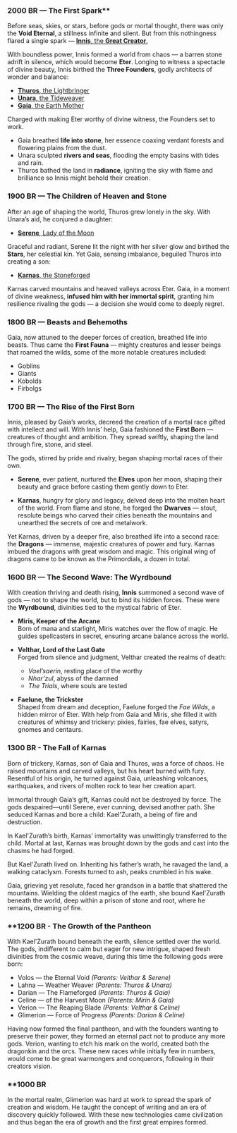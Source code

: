 ### 2000 BR — The First Spark**

Before seas, skies, or stars, before gods or mortal thought, there was only the **Void Eternal**, a stillness infinite and silent. But from this nothingness flared a single spark — [**Innis**, the **Great Creator**.](Pantheon/Innis.md)

With boundless power, Innis formed a world from chaos — a barren stone adrift in silence, which would become **Eter**. Longing to witness a spectacle of divine beauty, Innis birthed the **Three Founders**, godly architects of wonder and balance:

- [**Thuros**, the Lightbringer](Pantheon/Thuros.md)
- [**Unara**, the Tideweaver](Pantheon/Unara.md)
- [**Gaia**, the Earth Mother](Pantheon/Gaia.md)

Charged with making Eter worthy of divine witness, the Founders set to work.

- Gaia breathed **life into stone**, her essence coaxing verdant forests and flowering plains from the dust.
- Unara sculpted **rivers and seas**, flooding the empty basins with tides and rain.
- Thuros bathed the land in **radiance**, igniting the sky with flame and brilliance so Innis might behold their creation.
### **1900 BR — The Children of Heaven and Stone**

After an age of shaping the world, Thuros grew lonely in the sky. With Unara’s aid, he conjured a daughter:

- [**Serene**, Lady of the Moon](Pantheon/Serene.md)

Graceful and radiant, Serene lit the night with her silver glow and birthed the **Stars**, her celestial kin. Yet Gaia, sensing imbalance, beguiled Thuros into creating a son:

- [**Karnas**, the Stoneforged](Karnas.md)

Karnas carved mountains and heaved valleys across Eter. Gaia, in a moment of divine weakness, **infused him with her immortal spirit**, granting him resilience rivaling the gods — a decision she would come to deeply regret.
### **1800 BR — Beasts and Behemoths**

Gaia, now attuned to the deeper forces of creation, breathed life into beasts. Thus came the **First Fauna** — mighty creatures and lesser beings that roamed the wilds, some of the more notable creatures included:
- Goblins
- Giants
- Kobolds
- Firbolgs
### **1700 BR — The Rise of the First Born**

Innis, pleased by Gaia’s works, decreed the creation of a mortal race gifted with intellect and will. With Innis’ help, Gaia fashioned the **First Born** — creatures of thought and ambition. They spread swiftly, shaping the land through fire, stone, and steel.

The gods, stirred by pride and rivalry, began shaping mortal races of their own.

- **Serene**, ever patient, nurtured the **Elves** upon her moon, shaping their beauty and grace before casting them gently down to Eter.

- **Karnas**, hungry for glory and legacy, delved deep into the molten heart of the world. From flame and stone, he forged the **Dwarves** — stout, resolute beings who carved their cities beneath the mountains and unearthed the secrets of ore and metalwork.

Yet Karnas, driven by a deeper fire, also breathed life into a second race: the **Dragons** — immense, majestic creatures of power and fury. Karnas imbued the dragons with great wisdom and magic. This original wing of dragons came to be known as the Primordials, a dozen in total.
### **1600 BR — The Second Wave: The Wyrdbound**

With creation thriving and death rising, **Innis** summoned a second wave of gods — not to shape the world, but to bind its hidden forces. These were the **Wyrdbound**, divinities tied to the mystical fabric of Eter.

- **Miris, Keeper of the Arcane**  
    Born of mana and starlight, Miris watches over the flow of magic. He guides spellcasters in secret, ensuring arcane balance across the world.
    
- **Velthar, Lord of the Last Gate**  
    Forged from silence and judgment, Velthar created the realms of death:
    
    - _Vael’saerin_, resting place of the worthy
    - _Nhar’zul_, abyss of the damned
    - _The Trials_, where souls are tested
    
- **Faelune, the Trickster**  
    Shaped from dream and deception, Faelune forged the _Fae Wilds_, a hidden mirror of Eter. With help from Gaia and Miris, she filled it with creatures of whimsy and trickery: pixies, fairies, fae elves, satyrs, gnomes and centaurs.
### **1300 BR - The Fall of Karnas**

Born of trickery, Karnas, son of Gaia and Thuros, was a force of chaos. He raised mountains and carved valleys, but his heart burned with fury. Resentful of his origin, he turned against Gaia, unleashing volcanoes, earthquakes, and rivers of molten rock to tear her creation apart.

Immortal through Gaia’s gift, Karnas could not be destroyed by force. The gods despaired—until Serene, ever cunning, devised another path. She seduced Karnas and bore a child: Kael'Zurath, a being of fire and destruction.

In Kael'Zurath’s birth, Karnas’ immortality was unwittingly transferred to the child. Mortal at last, Karnas was brought down by the gods and cast into the chasms he had forged.

But Kael'Zurath lived on. Inheriting his father’s wrath, he ravaged the land, a walking cataclysm. Forests turned to ash, peaks crumbled in his wake.

Gaia, grieving yet resolute, faced her grandson in a battle that shattered the mountains. Wielding the oldest magics of the earth, she bound Kael'Zurath beneath the world, deep within a prison of stone and root, where he remains, dreaming of fire.

### **1200 BR - The Growth of the Pantheon

With Kael'Zurath bound beneath the earth, silence settled over the world. The gods, indifferent to calm but eager for new intrigue, shaped fresh divinities from the cosmic weave, during this time the following gods were born:

- Volos  —  the Eternal Void *(Parents: Velthar & Serene)*
- Lahna  —  Weather Weaver *(Parents: Thuros & Unara)*
- Darian  —  The Flameforged *(Parents: Thuros & Gaia)*
- Celine  —  of the Harvest Moon *(Parents: Mirin & Gaia)*
- Verion  —  The Reaping Blade *(Parents: Velthar & Celine)*
- Glimerion  —  Force of Progress *(Parents: Darian & Celine)*

Having now formed the final pantheon, and with the founders wanting to preserve their power, they formed an eternal pact not to produce any more gods. Verion, wanting to etch his mark on the world, created both the dragonkin and the orcs. These new races while initially few in numbers, would come to be great warmongers and conquerors, following in their creators vision.
### **1000 BR

In the mortal realm, Glimerion was hard at work to spread the spark of creation and wisdom. He taught the concept of writing and an era of discovery quickly followed. With these new technologies came civilization and thus began the era of growth and the first great empires formed.

